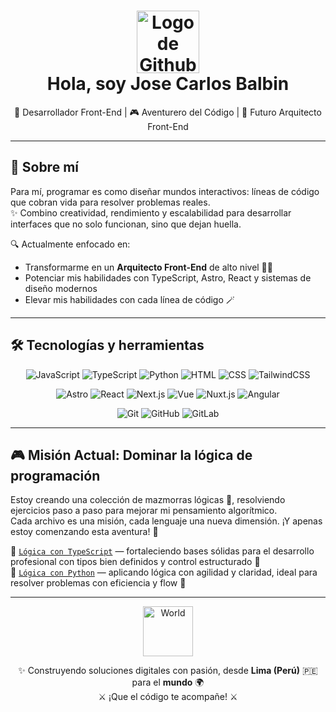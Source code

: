<h1 align="center">
  <img src="https://media.giphy.com/media/WcYnTzdrjQphdu33xs/giphy.gif" alt="Logo de Github" width="100" />
  <br/>
  <strong>Hola, soy Jose Carlos Balbin</strong>
</h1>

<p align="center">
  🚀 Desarrollador Front-End | 🎮 Aventurero del Código | 🎨 Futuro Arquitecto Front-End
</p>

---

## 🎯 Sobre mí

Para mí, programar es como diseñar mundos interactivos: líneas de código que cobran vida para resolver problemas reales.  
✨ Combino creatividad, rendimiento y escalabilidad para desarrollar interfaces que no solo funcionan, sino que dejan huella.

🔍 Actualmente enfocado en:
- Transformarme en un **Arquitecto Front-End** de alto nivel 🧙‍♂️
- Potenciar mis habilidades con TypeScript, Astro, React y sistemas de diseño modernos
- Elevar mis habilidades con cada línea de código 🪄

---

## 🛠️ Tecnologías y herramientas

<div align="center">

![JavaScript](https://img.shields.io/badge/-JavaScript-F7DF1E?style=for-the-badge&logo=javascript&logoColor=black)
![TypeScript](https://img.shields.io/badge/-TypeScript-3178C6?style=for-the-badge&logo=typescript&logoColor=white)
![Python](https://img.shields.io/badge/-Python-3776AB?style=for-the-badge&logo=python&logoColor=white)
![HTML](https://img.shields.io/badge/-HTML-E34F26?style=for-the-badge&logo=html5&logoColor=white)
![CSS](https://img.shields.io/badge/-CSS-1572B6?style=for-the-badge&logo=css3&logoColor=white)
![TailwindCSS](https://img.shields.io/badge/-TailwindCSS-06B6D4?style=for-the-badge&logo=tailwindcss&logoColor=white)

![Astro](https://img.shields.io/badge/-Astro-FF5D01?style=for-the-badge&logo=astro&logoColor=white)
![React](https://img.shields.io/badge/-React-61DAFB?style=for-the-badge&logo=react&logoColor=black)
![Next.js](https://img.shields.io/badge/-Next.js-000000?style=for-the-badge&logo=next.js&logoColor=white)
![Vue](https://img.shields.io/badge/-Vue-4FC08D?style=for-the-badge&logo=vue.js&logoColor=white)
![Nuxt.js](https://img.shields.io/badge/-Nuxt.js-00DC82?style=for-the-badge&logo=nuxt.js&logoColor=white)
![Angular](https://img.shields.io/badge/-Angular-DD0031?style=for-the-badge&logo=angular&logoColor=white)

![Git](https://img.shields.io/badge/-Git-F05032?style=for-the-badge&logo=git&logoColor=white)
![GitHub](https://img.shields.io/badge/-GitHub-181717?style=for-the-badge&logo=github&logoColor=white)
![GitLab](https://img.shields.io/badge/-GitLab-FC6D26?style=for-the-badge&logo=gitlab&logoColor=white)

</div>

---

## 🎮 Misión Actual: Dominar la lógica de programación

Estoy creando una colección de mazmorras lógicas 🧩, resolviendo ejercicios paso a paso para mejorar mi pensamiento algorítmico.  
Cada archivo es una misión, cada lenguaje una nueva dimensión. ¡Y apenas estoy comenzando esta aventura! 🚀

📁 [`Lógica con TypeScript`](https://github.com/jcbalbdev/logica-typescript) — fortaleciendo bases sólidas para el desarrollo profesional con tipos bien definidos y control estructurado 🧱  
📁 [`Lógica con Python`](https://github.com/jcbalbdev/logica-python) — aplicando lógica con agilidad y claridad, ideal para resolver problemas con eficiencia y flow 🐍

---

<p align="center">
  <img src="https://media.giphy.com/media/du3J3cXyzhj75IOgvA/giphy.gif?cid=790b7611e74dc98bc5e2abf119640bf9c917bd8695bdea90&ep=v1_user_favorites&rid=giphy.gif&ct=g" width="80" alt="World" />
</p>

<p align="center">
  ✨ Construyendo soluciones digitales con pasión, desde <strong>Lima (Perú)</strong> 🇵🇪 para el <strong>mundo</strong> 🌍<br/>⚔️ ¡Que el código te acompañe! ⚔️
</p>


